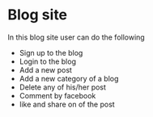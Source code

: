 # Blog site

In this blog site user can do the following 

* Sign up to the blog
* Login to the blog 
* Add a new post
* Add a new category of a blog
* Delete any of his/her post 
* Comment by facebook
* like and share on of the post

